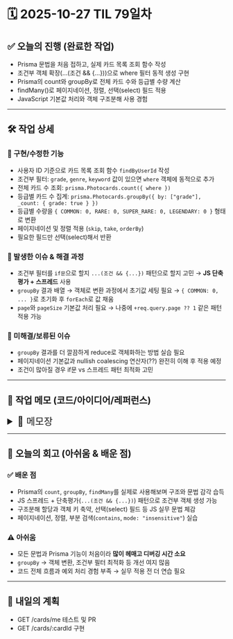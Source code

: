 # 🗓️ 2025-10-27 TIL 79일차

## ✅ 오늘의 진행 (완료한 작업)

- Prisma 문법을 처음 접하고, 실제 카드 목록 조회 함수 작성
- 조건부 객체 확장(...(조건 && {...}))으로 where 필터 동적 생성 구현
- Prisma의 count와 groupBy로 전체 카드 수와 등급별 수량 계산
- findMany()로 페이지네이션, 정렬, 선택(select) 필드 적용
- JavaScript 기본값 처리와 객체 구조분해 사용 경험

---

## 🛠️ 작업 상세

### 🔹 구현/수정한 기능

- 사용자 ID 기준으로 카드 목록 조회 함수 `findByUserId` 작성
- 조건부 필터: `grade`, `genre`, `keyword` 값이 있으면 `where` 객체에 동적으로 추가
- 전체 카드 수 조회: `prisma.Photocards.count({ where })`
- 등급별 카드 수 집계: `prisma.Photocards.groupBy({ by: ["grade"], _count: { grade: true } })`
- 등급별 수량을 `{ COMMON: 0, RARE: 0, SUPER_RARE: 0, LEGENDARY: 0 }` 형태로 변환
- 페이지네이션 및 정렬 적용 (`skip`, `take`, `orderBy`)
- 필요한 필드만 선택(select)해서 반환

### 🔹 발생한 이슈 & 해결 과정

- 조건부 필터를 `if문`으로 할지 `...(조건 && {...})` 패턴으로 할지 고민 → **JS 단축평가 + 스프레드** 사용
- `groupBy` 결과 배열 → 객체로 변환 과정에서 초기값 세팅 필요 → `{ COMMON: 0, ... }`로 초기화 후 `forEach`로 값 채움
- `page`와 `pageSize` 기본값 처리 필요 → 나중에 `+req.query.page ?? 1` 같은 패턴 적용 가능

### 🔹 미해결/보류된 이슈

- `groupBy` 결과를 더 깔끔하게 reduce로 객체화하는 방법 실습 필요
- 페이지네이션 기본값과 nullish coalescing 연산자(??) 완전히 이해 후 적용 예정
- 조건이 많아질 경우 if문 vs 스프레드 패턴 최적화 고민

---

## 📓 작업 메모 (코드/아이디어/레퍼런스)

<details>
<summary style="font-size: 22px;">📝 메모장</summary>

1. 기본값 처리

```js
const page = parseInt(req.query.page) || 1;
const pageSize = parseInt(req.query.pageSize) || 15;
```

2. 근데 기본값 설정엔 Nullish Coalescing Operator (??) 사용이 더 안전

```js
const page = +req.query.page ?? 1;
const pageSize = +req.query.pageSize ?? 15;
```

3. `Object.values(Grade).includes(grades)`

- `Object.values(Grade)`: 객체의 값들만 배열로 반환하는 표준 내장 메서드
- `.inclues(grade)`: 그 배열에 grade값이 들어있는지 확인

> #### Q. 어떻게 이 Grade가 enum에 있는 그 데이터인 걸 알지?
>
> `import { Grade } from "@prisma/client"`로 prisma가 schema.prisma 기반으로 JS 코드 변환 과정에서 자동 생성되기 때문
>
> `enum Grade { A B C }`를 prisma가 코드 생성
>
> `export const Grade: { A: 'A', B: 'B', C: 'C' }`
>
> `Grade`는 enum값들을 가진 객체
>
> ```js
> console.log(Grade); // { A: 'A', B: 'B', C: 'C' }
> Object.values(Grade); // ['A', 'B', 'C']
> ```
>
> ⇒ `Grade`: 코드 변환 시점에 자동으로 만들어진 enum 상수. 그래서 `@prisma/client`에서 import해서 써도 전혀 문제XX

4. 굳이 인자로 넘길 때 객체에 담아 넘기고, 매개변수에서 구조분해로 사용하는 이유

- 일반 인자는 순서를 엄격히 유지해야하나 객체면 키로 값을 찾기 때문에 순서가 상관이 없음

5. **JavaScript의 객체 문법과 논리 연산자를 활용한 “조건부 객체 확장”**

<aside>
### **JS에서 조건에 따라 `where` 객체를 동적으로 만드는 방법**

### 1️⃣ 코드 다시 보기

```js
const where = {
  creator_id: userId,
  ...(grade && { grade }),
  ...(genre && { genre }),
  ...(keyword && { name: { contains: keyword, mode: "insensitive" } }),
};
```

#### 구성요소 해석

1. `creator_id: userId`

   - Prisma의 `where`에서 필수 조건.
   - 항상 포함됨.

2. `...(grade && { grade })`

   - **이게 핵심!**
   - JS에서 `&&` 연산자는 왼쪽이 truthy(값이 있으면)일 때 오른쪽을 반환합니다.

     ```js
     true && "hello"; // => 'hello'
     false && "hello"; // => false
     ```

   - `{ grade }`는 `{ grade: grade }`의 축약형.
   - `...` 스프레드 연산자는 객체를 **해체해서 다른 객체 안에 삽입**합니다.

   ✅ 정리하면:

   - `grade`가 있으면 `{ grade: grade }`를 `where` 객체에 넣고
   - `grade`가 없으면 아무것도 안 넣음

3. `...(genre && { genre })`

   - grade와 동일한 원리로, genre가 있을 때만 포함

4. `...(keyword && { name: { contains: keyword, mode: 'insensitive' } })`

   - keyword가 있을 때만 name 검색 조건 추가
   - Prisma에서 `contains`는 부분 일치 검색, `mode: 'insensitive'`는 대소문자 무시

### 2️⃣ JS 동작 예시

```js
const grade = "RARE";
const genre = null;
const keyword = "MJ";

const where = {
  creator_id: userId,
  ...(grade && { grade }), // grade가 있으면 where 객체에 grade:grade 데이터 추가
  ...(genre && { genre }), // 를 spread 문법, JS 단축 평가, 객체 속성 축약형으로 구현
  ...(keyword && { name: { contains: keyword, mode: "insensitive" } }), // prisma의 where 조건 구조
  // prisma의 부분 검색 옵션 (LIKE %keyword%)
  // 대소문자 구분 없이 검색
};

console.log(where);
```

결과:

```js
{
  creator_id: 1,
  grade: 'RARE',
  name: { contains: 'MJ' }
}
```

- genre는 null이어서 들어가지 않았습니다.
- 이렇게 하면 if문 없이도 **조건부 필터링**이 가능해요.

### 3️⃣ 꼭 이렇게 써야 하나?

- **필수는 아니에요.**
- JS에서는 아래처럼 **전통적인 if문**으로도 만들 수 있습니다.

```js
const where = { creator_id: userId };

if (grade) where.grade = grade;
if (genre) where.genre = genre;
if (keyword) where.name = { contains: keyword, mode: "insensitive" };
```

- 실무에서 두 가지 다 쓰입니다.

  - 단순 조건이면 if문이 더 직관적
  - 필터가 많고 코드가 길어지면 **스프레드 + 단축평가** 패턴이 깔끔하고 유지보수 편함

### 4️⃣ 실무에서는?

- 조건이 3~4개 정도면 if문으로도 충분
- 조건이 많아지고, 관계 필드까지 포함되면
**`...(조건 && {...})` 패턴**이 코드 가독성과 유지보수 면에서 유리합니다.
</aside>

6. prisma의 count 메서드

```js
const totalCount = await prisma.Photocards.count({ where });
// SELECT COUNT(*) FROM photocards WHERE creator_id = 1 AND grade = 'RARE';
// where 조건을 만족하는 Photocards 테이블의 레코드 개수를 세라
```

7. grade별 수량 구하기

```js
const gradeCounts = await prisma.Photocards.groupBy({
  by: ["grade"],
  _count: { grade: true }, // grade 컬럼을 카운트해라
});

// 결과
[
  { grade: "COMMON", _count: { grade: 20 } },
  { grade: "RARE", _count: { grade: 8 } },
  { grade: "SUPER_RARE", _count: { grade: 3 } },
  { grade: "LEGENDARY", _count: { grade: 5 } },
];

// 배열 형태임 → gradeCounts[0].grade = 'COMMON'
// _count.grade를 통해 해당 그룹의 수를 확인할 수 있음 → gradeCounts[0]._count.grade = 20
// 만약 { COMMON: 20, RARE: 8, ... }처럼 바꾸고 싶으면 forEach나 reduce로 변환해야 함
```

8. findMany() select 옵션의 false값과 키X 차이

```js
// 키 아예 안 씀
select: {
  id: true,
  name: true
  // grade는 아예 안 썼음
}

// 키 false로 지정
select: {
  id: true,
  name: true,
  grade: false
}
```

| 구분         | 포함 여부 | 결과 객체 | 비고                            |
| ------------ | --------- | --------- | ------------------------------- |
| 키 아예 없음 | 포함 X    | 없음      | 가장 일반적인 방식              |
| 키: false    | 포함 X    | 없음      | 명시적으로 “제외” 의도를 나타냄 |

</details>

---

## 🧠 오늘의 회고 (아쉬움 & 배운 점)

### ✅ 배운 점

- Prisma의 `count`, `groupBy`, `findMany`를 실제로 사용해보며 구조와 문법 감각 습득
- JS 스프레드 + 단축평가(`...(조건 && {...})`) 패턴으로 조건부 객체 생성 가능
- 구조분해 할당과 객체 키 축약, 선택(select) 필드 등 JS 실무 문법 체감
- 페이지네이션, 정렬, 부분 검색(`contains`, `mode: "insensitive"`) 실습

### ⚠️ 아쉬움

- 모든 문법과 Prisma 기능이 처음이라 **많이 헤매고 디버깅 시간 소요**
- `groupBy` → 객체 변환, 조건부 필터 최적화 등 개선 여지 많음
- 코드 전체 흐름과 예외 처리 경험 부족 → 실무 적용 전 더 연습 필요

---

## 🚀 내일의 계획

- GET /cards/me 테스트 및 PR
- GET /cards/:cardId 구현

